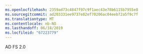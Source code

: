 ```yaml
---
ms.openlocfilehash: 2359ad73c4847f97c9f1aec43e78b6115b7955e8
ms.sourcegitcommit: ad203331ee9737e82ef70206ac04eeb72a5f9c7f
ms.translationtype: MT
ms.contentlocale: nb-NO
ms.lasthandoff: 06/18/2019
ms.locfileid: "67223779"
---
```

AD FS 2.0